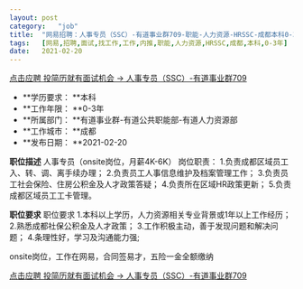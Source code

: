 ```yaml
---
layout:	post
category:	"job"
title:	"网易招聘：人事专员（SSC）-有道事业群709-职能-人力资源-HRSSC-成都本科0-3年"
tags:	[网易,招聘,面试,找工作,工作,内推,职能,人力资源,HRSSC,成都,本科,0-3年]
date:	2021-02-20
---
```


[点击应聘 投简历就有面试机会 -> 人事专员（SSC）-有道事业群709](http://mobile.bole.netease.com/bole/boleDetail?id=28461&employeeId=346f03c3cda5f04c&key=all)



- **学历要求： **本科
- **工作年限： **0-3年
- **所属部门： **有道事业群-有道公共职能部-有道人力资源部
- **工作城市： **成都
- **发布日期： **2021-02-20



**职位描述**
人事专员（onsite岗位，月薪4K-6K）
岗位职责：
1.负责成都区域员工入、转、调、离手续办理； 
2.负责员工人事信息维护及档案管理工作；
3.负责员工社会保险、住房公积金及人才政策答疑；
4.负责所在区域HR政策更新；
5.负责成都区域员工工卡管理。





**职位要求**
职位要求
1.本科以上学历，人力资源相关专业背景或1年以上工作经历； 
2.熟悉成都社保公积金及人才政策；
3.工作积极主动，善于发现问题和解决问题； 
4.条理性好，学习及沟通能力强; 

onsite岗位，工作在网易，合同签易才，五险一金全额缴纳



[点击应聘 投简历就有面试机会 -> 人事专员（SSC）-有道事业群709](http://mobile.bole.netease.com/bole/boleDetail?id=28461&employeeId=346f03c3cda5f04c&key=all)